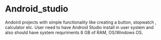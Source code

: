 # Android_studio
Andoird projects with simple functionality like creating a button, stopwatch , calculator etc.
User need to have Android Studio install in user system and also should have system requriments 8 GB of RAM, OS/Windows OS.
